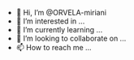 - 👋 Hi, I’m @ORVELA-miriani
- 👀 I’m interested in ...
- 🌱 I’m currently learning ...
- 💞️ I’m looking to collaborate on ...
- 📫 How to reach me ...

<!---
ORVELA-miriani/ORVELA-miriani is a ✨ special ✨ repository because its `README.md` (this file) appears on your GitHub profile.
You can click the Preview link to take a look at your changes.
--->
